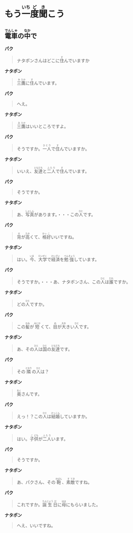 # <ruby>もう<rt></rt>一<rt>いち</rt>度<rt>ど</rt>聞<rt>き</rt>こう</ruby>

## <ruby>電<rt>でん</rt>車<rt>しゃ</rt>の<rt></rt>中<rt>なか</rt>で</ruby>

**パク**

> <ruby>ナタポンさんはどこに<rt></rt>住<rt>す</rt>んでいますか</ruby>

**ナタポン**

> <ruby>三<rt>み</rt>鷹<rt>たか</rt>に<rt></rt>住<rt>す</rt>んでいます。</ruby>

**パク**

> へえ。

**ナタポン**

> <ruby>三<rt>み</rt>鷹<rt>たか</rt>はいいところですよ。</ruby>

**パク**

> <ruby>そうですか。<rt></rt>一人<rt>ひとり</rt>で<rt></rt>住<rt>す</rt>んでいますか。</ruby>

**ナタポン**

> <ruby>いいえ、<rt></rt>友<rt>とも</rt>達<rt>だち</rt>と<rt></rt>二人<rt>ふたり</rt>で<rt></rt>住<rt>す</rt>んでいます。</ruby>

**パク**

> そうですか。

**ナタポン**

> <ruby>あ、<rt></rt>写<rt>しゃ</rt>真<rt>しん</rt>があります。・・・この<rt></rt>人<rt>ひと</rt>です。</ruby>

**パク**

> <ruby>背<rt>せ</rt>が<rt></rt>高<rt>たか</rt>くて、<rt></rt>格<rt>かっ</rt>好<rt>こ</rt>いいですね。</ruby>

**ナタポン**

> <ruby>はい。<rt></rt>今<rt>いま</rt>、<rt></rt>大<rt>だい</rt>学<rt>がく</rt>で<rt></rt>経<rt>けい</rt>済<rt>ざい</rt>を<rt></rt>勉<rt>べん</rt>強<rt>きょう</rt>しています。</ruby>

**パク**

> <ruby>そうですか。・・・あ、ナタポンさん、この<rt></rt>人<rt>ひと</rt>は<rt></rt>誰<rt>だれ</rt>ですか。</ruby>

**ナタポン**

> <ruby>どの<rt></rt>人<rt>ひと</rt>ですか。</ruby>

**パク**

> <ruby>この<rt></rt>髪<rt>かみ</rt>が<rt></rt>短<rt>みじか</rt>くて、<rt></rt>目<rt>め</rt>が<rt></rt>大<rt>おお</rt>きい<rt></rt>人<rt>ひと</rt>です。</ruby>

**ナタポン**

> <ruby>あ、その<rt></rt>人<rt>ひと</rt>は<rt></rt>国<rt>ひと</rt>の<rt></rt>友<rt>とも</rt>達<rt>だち</rt>です。</ruby>

**パク**

> <ruby>その<rt></rt>隣<rt>となり</rt>の<rt></rt>人<rt>ひと</rt>は？</ruby>

**ナタポン**

> <ruby>奥<rt>おく</rt>さんです。</ruby>

**パク**

> <ruby>えっ！？この<rt></rt>人<rt>ひと</rt>は<rt></rt>結<rt>けっ</rt>婚<rt>こん</rt>していますか。</ruby>

**ナタポン**

> <ruby>はい。<rt></rt>子<rt>こ</rt>供<rt>ども</rt>が<rt></rt>二人<rt>ふたり</rt>います。</ruby>

**パク**

> そうですか。

**ナタポン**

> <ruby>あ、パクさん、その<rt></rt>鞄<rt>かばん</rt>、<rt></rt>素<rt>す</rt>敵<rt>てき</rt>ですね。</ruby>

**パク**

> <ruby>これですか。<rt></rt>誕<rt>たん</rt>生<rt>じょう</rt>日<rt>び</rt>に<rt></rt>母<rt>はは</rt>にもらいました。</ruby>

**ナタポン**

> へえ、いいですね。